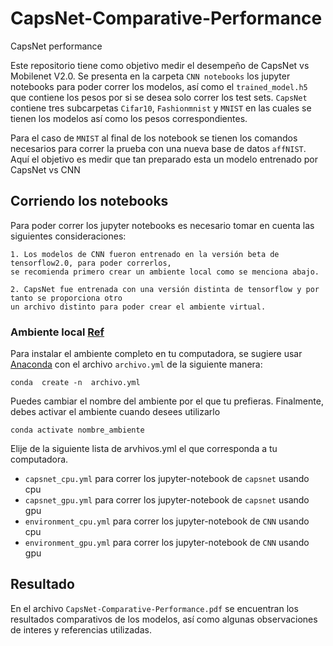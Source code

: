 # CapsNet-Comparative-Performance
CapsNet performance 

Este repositorio tiene como objetivo medir el desempeño de CapsNet vs Mobilenet V2.0. Se presenta en la carpeta `CNN notebooks` los jupyter notebooks para poder correr los modelos, así como el `trained_model.h5` que contiene los pesos por si se desea solo correr los test sets. `CapsNet`  contiene tres subcarpetas `Cifar10`, `Fashionmnist` y `MNIST` en las cuales se tienen los modelos así como los pesos correspondientes.

Para el caso de `MNIST` al final de los notebook se tienen los comandos necesarios para correr la prueba con una nueva base de datos `affNIST`. Aquí el objetivo es medir que tan preparado esta un modelo entrenado por CapsNet vs CNN

## Corriendo los notebooks

Para poder correr los jupyter notebooks es necesario tomar en cuenta las siguientes consideraciones:

	1. Los modelos de CNN fueron entrenado en la versión beta de tensorflow2.0, para poder correrlos,
	se recomienda primero crear un ambiente local como se menciona abajo.

	2. CapsNet fue entrenada con una versión distinta de tensorflow y por tanto se proporciona otro 
	un archivo distinto para poder crear el ambiente virtual.

### Ambiente local [Ref](https://github.com/gibranfp/CursoAprendizajeProfundo)
Para instalar el ambiente completo en tu computadora, se sugiere usar [Anaconda](https://www.anaconda.com/) con el archivo `archivo.yml` de la siguiente manera: 

```
conda  create -n  archivo.yml
```

Puedes cambiar el nombre del ambiente por el que tu prefieras. Finalmente, debes activar el ambiente cuando desees utilizarlo

```
conda activate nombre_ambiente
```

Elije de la siguiente lista de arvhivos.yml el que corresponda a tu computadora.

* `capsnet_cpu.yml` para correr los jupyter-notebook de `capsnet` usando cpu 
* `capsnet_gpu.yml` para correr los jupyter-notebook de `capsnet` usando gpu
* `environment_cpu.yml` para correr los jupyter-notebook de `CNN` usando cpu 
* `environment_gpu.yml` para correr los jupyter-notebook de `CNN` usando gpu 


## Resultado

En el archivo `CapsNet-Comparative-Performance.pdf` se encuentran los resultados comparativos de los modelos, así como algunas observaciones de interes y referencias utilizadas.
 